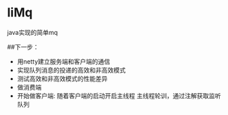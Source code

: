 # liMq
java实现的简单mq

##下一步：
* 用netty建立服务端和客户端的通信
* 实现队列消息的投递的高效和非高效模式
* 测试高效和非高效模式的性能差异
* 做消费端
* 开始做客户端:
   随着客户端的启动开启主线程
   主线程轮训，通过注解获取监听队列
 